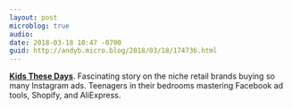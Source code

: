 ```yaml
---
layout: post
microblog: true
audio: 
date: 2018-03-18 10:47 -0700
guid: http://andyb.micro.blog/2018/03/18/174736.html
---
```

**[Kids These Days](https://www.theatlantic.com/technology/archive/2018/01/the-strange-brands-in-your-instagram-feed/550136/)**. Fascinating story on the niche retail brands buying so many Instagram ads. Teenagers in their bedrooms mastering Facebook ad tools, Shopify, and AliExpress.
